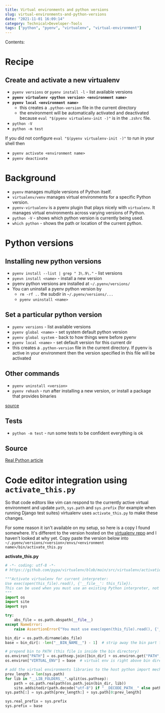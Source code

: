 ```yaml
---
title: Virtual environments and python versions
slug: virtual-environments-and-python-versions
date: "2021-11-01 16:09:14"
category: Technical>Developer-Tools
tags: ["python", "pyenv", "virtualenv", "virtual-environment"]
---
```


Contents:
<TOCInline toc={props.toc} exclude="Overview" toHeading={2} />

# Recipe

## Create and activate a new virtualenv

- `pyenv versions` or `pyenv install -l` - list available versions
- **`pyenv virtualenv <python version> <environment name>`**
- **`pyenv local <environment name>`**
  - this creates a `.python-version` file in the current directory
  - the environment will be automatically activated and deactivated because `eval "$(pyenv virtualenv-init -)"` is in the `.zshrc` file.
- `python -V`
- `python -m test`

If you did not configure `eval "$(pyenv virtualenv-init -)"` to run in your shell then

- `pyenv activate <environment name>`
- `pyenv deactivate`

# Background

- `pyenv` manages multiple versions of Python itself.
- `virtualenv/venv` manages virtual environments for a specific Python version.
- `pyenv-virtualenv` is a pyenv plugin that plays nicely with `virtualenv`. It manages virtual environments across varying versions of Python.
- `python -V` - shows which python version is currently being used.
- `which python` - shows the path or location of the current python.

# Python versions

## Installing new python versions

- `pyenv install --list | grep " 3\.9\."` - list versions
- `pyevn install <name>` - install a new version
- pyenv python versions are installed at `~/.pyenv/versions/`
- You can uninstall a pyenv python version by
  - `rm -rf ..` the subdir in `~/.pyenv/versions/...`
  - `pyenv uninstall <name>`

## Set a particular python version

- `pyenv versions` - list available versions
- `pyenv global <name>` - set system default python version
- `pyenv global system` - back to how things were before pyenv
- `pyenv local <name>` - set default version for this current dir
- this creates a `.python-version` file in the current directory. If pyenv is
  active in your environment then the version specified in this file will be
  activated

## Other commands

- `pyenv uninstall <version>`
- `pyenv rehash` - run after installing a new version, or install a package
  that provides binaries

[source](https://github.com/pyenv/pyenv/blob/master/COMMANDS.md)

## Tests

- `python -m test` - run some tests to be confident everything is ok

## Source

[Real Python article](https://realpython.com/intro-to-pyenv/)

# Code editor integration using `activate_this.py`

So that code editors like vim can respond to the currently active virtual
environment and update `path`, `sys.path` and `sys.prefix` (for example when
running Django test suites) virtualenv uses `activate_this.py`
to make these changes.

For some reason it isn't available on my setup, so here is a copy I found
somewhere. It's different to the version hosted on the
[virtualenv
repo](https://github.com/pypa/virtualenv/blob/main/src/virtualenv/activation/python/activate_this.py)
and I haven't looked at why yet. Copy paste the version below into `~/.pyenv/versions/<version>/envs/<environment name>/bin/activate_this.py`

**activate_this.py**

```Python
# -*- coding: utf-8 -*-
# https://github.com/pypa/virtualenv/blob/main/src/virtualenv/activation/python/activate_this.py

"""Activate virtualenv for current interpreter:
Use exec(open(this_file).read(), {'__file__': this_file}).
This can be used when you must use an existing Python interpreter, not the virtualenv bin/python.
"""
import os
import site
import sys

try:
    abs_file = os.path.abspath(__file__)
except NameError:
    raise AssertionError("You must use exec(open(this_file).read(), {'__file__': this_file}))")

bin_dir = os.path.dirname(abs_file)
base = bin_dir[: -len("__BIN_NAME__") - 1]  # strip away the bin part from the __file__, plus the path separator

# prepend bin to PATH (this file is inside the bin directory)
os.environ["PATH"] = os.pathsep.join([bin_dir] + os.environ.get("PATH", "").split(os.pathsep))
os.environ["VIRTUAL_ENV"] = base  # virtual env is right above bin directory

# add the virtual environments libraries to the host python import mechanism
prev_length = len(sys.path)
for lib in "__LIB_FOLDERS__".split(os.pathsep):
    path = os.path.realpath(os.path.join(bin_dir, lib))
    site.addsitedir(path.decode("utf-8") if "__DECODE_PATH__" else path)
sys.path[:] = sys.path[prev_length:] + sys.path[0:prev_length]

sys.real_prefix = sys.prefix
sys.prefix = base
```
